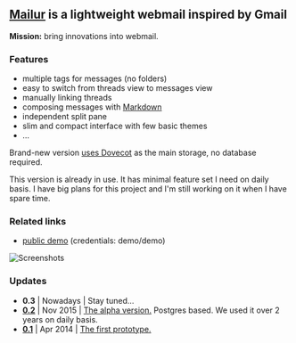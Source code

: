 ## [Mailur] is a lightweight webmail inspired by Gmail

**Mission:** bring innovations into webmail.

### Features
- multiple tags for messages (no folders)
- easy to switch from threads view to messages view
- manually linking threads
- composing messages with [Markdown][]
- independent split pane
- slim and compact interface with few basic themes
- ...

Brand-new version [uses Dovecot][gh09] as the main storage, no database required.

This version is already in use. It has minimal feature set I need on daily basis. I have big plans for this project and I'm still working on it when I have spare time.

### Related links
- [public demo][demo] (credentials: demo/demo)

![Screenshots](https://pusto.org/mailur/screenshots.gif)

[Mailur]: https://pusto.org/mailur/
[demo]: http://demo.pusto.org
[vimeo]: https://vimeo.com/259140545
[gh09]: https://github.com/naspeh/mailur/issues/9
[Markdown]: https://daringfireball.net/projects/markdown/syntax

### Updates
- **0.3** | Nowadays | Stay tuned...
- **[0.2][v02code]** | Nov 2015 | [The alpha version.][v02post] Postgres based. We used it over 2 years on daily basis.
- **[0.1][v01code]** | Apr 2014 | [The first prototype.][v01post]

[v02code]: https://github.com/naspeh/mailur/tree/0.2
[v02post]: https://pusto.org/mailur/alpha/
[v01code]: https://github.com/naspeh/mailur/tree/0.1
[v01post]: https://pusto.org/mailur/intro/
